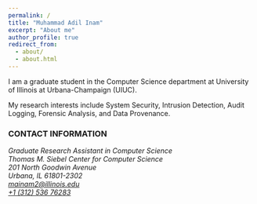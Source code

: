 ```yaml
---
permalink: /
title: "Muhammad Adil Inam"
excerpt: "About me"
author_profile: true
redirect_from: 
  - about/
  - about.html
---
```


I am a graduate student in the Computer Science department at University of Illinois at Urbana-Champaign (UIUC). <br>

My research interests include System Security, Intrusion Detection, Audit Logging, Forensic Analysis, and Data Provenance. <br>


### CONTACT INFORMATION
<em> Graduate Research Assistant in Computer Science </em> <br>
<em> Thomas M. Siebel Center for Computer Science</em> <br>
<em> 201 North Goodwin Avenue </em> <br>
<em> Urbana, IL 61801-2302 </em> <br>
<em> [mainam2@illinois.edu](mailto:mainam2@illinois.edu) </em> <br>
<em> [+1 (312) 536 76283](tel:3125366283) </em> <br>

<!-- <img src="/images/adil1.jpeg" width="200"> -->
